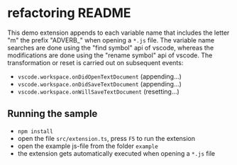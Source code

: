 # refactoring README

This demo extension appends to each variable name that includes the letter "m" the prefix "ADVERB_" when opening a `*.js` file. The variable name searches are done using the "find symbol" api of vscode, whereas the modifications are done using the "rename symbol" api of vscode. The transformation or reset is carried out on subsequent events:

- `vscode.workspace.onDidOpenTextDocument` (appending...)
- `vscode.workspace.onDidSaveTextDocument` (appending...)
- `vscode.workspace.onWillSaveTextDocument` (resetting...)


## Running the sample

- `npm install`
- open the file `src/extension.ts`, press `F5` to run the extension
- open the example js-file from the folder `example`
- the extension gets automatically executed when opening a `*.js` file